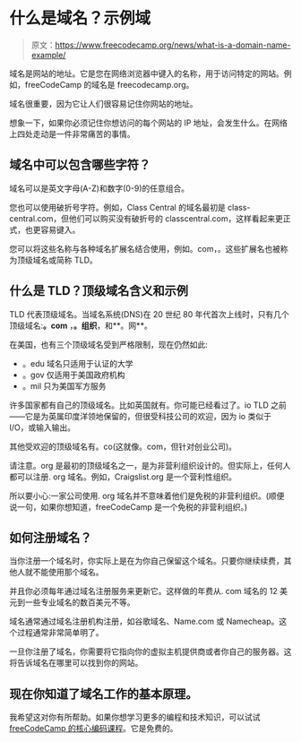 # 什么是域名？示例域

> 原文：<https://www.freecodecamp.org/news/what-is-a-domain-name-example/>

域名是网站的地址。它是您在网络浏览器中键入的名称，用于访问特定的网站。例如，freeCodeCamp 的域名是 freecodecamp.org。

域名很重要，因为它让人们很容易记住你网站的地址。

想象一下，如果你必须记住你想访问的每个网站的 IP 地址，会发生什么。在网络上四处走动是一件非常痛苦的事情。

## 域名中可以包含哪些字符？

域名可以是英文字母(A-Z)和数字(0-9)的任意组合。

您也可以使用破折号字符。例如，Class Central 的域名最初是 class-central.com，但他们可以购买没有破折号的 classcentral.com，这样看起来更正式，也更容易键入。

您可以将这些名称与各种域名扩展名结合使用，例如。com，。这些扩展名也被称为顶级域名或简称 TLD。

## 什么是 TLD？顶级域名含义和示例

TLD 代表顶级域名。当域名系统(DNS)在 20 世纪 80 年代首次上线时，只有几个顶级域名:**。com** ，**。组织**，和**。网**。

在美国，也有三个顶级域名受到严格限制，现在仍然如此:

*   。edu 域名只适用于认证的大学
*   。gov 仅适用于美国政府机构
*   。mil 只为美国军方服务

许多国家都有自己的顶级域名。比如英国就有。你可能已经看过了。io TLD 之前——它是为英属印度洋领地保留的，但很受科技公司的欢迎，因为 io 类似于 I/O，或输入输出。

其他受欢迎的顶级域名有。co(这就像。com，但针对创业公司)。

请注意。org 是最初的顶级域名之一，是为非营利组织设计的。但实际上，任何人都可以注册. org 域名。例如，Craigslist.org 是一个营利性组织。

所以要小心:一家公司使用. org 域名并不意味着他们是免税的非营利组织。(顺便说一句，如果你想知道，freeCodeCamp 是一个免税的非营利组织。)

## 如何注册域名？

当你注册一个域名时，你实际上是在为你自己保留这个域名。只要你继续续费，其他人就不能使用那个域名。

并且你必须每年通过域名注册服务来更新它。这样做的年费从. com 域名的 12 美元到一些专业域名的数百美元不等。

域名通常通过域名注册机构注册，如谷歌域名、Name.com 或 Namecheap。这个过程通常非常简单明了。

一旦你注册了域名，你需要将它指向你的虚拟主机提供商或者你自己的服务器。这将告诉域名在哪里可以找到你的网站。

## 现在你知道了域名工作的基本原理。

我希望这对你有所帮助。如果你想学习更多的编程和技术知识，可以试试 [freeCodeCamp 的核心编码课程](https://www.freecodecamp.org/learn)。它是免费的。